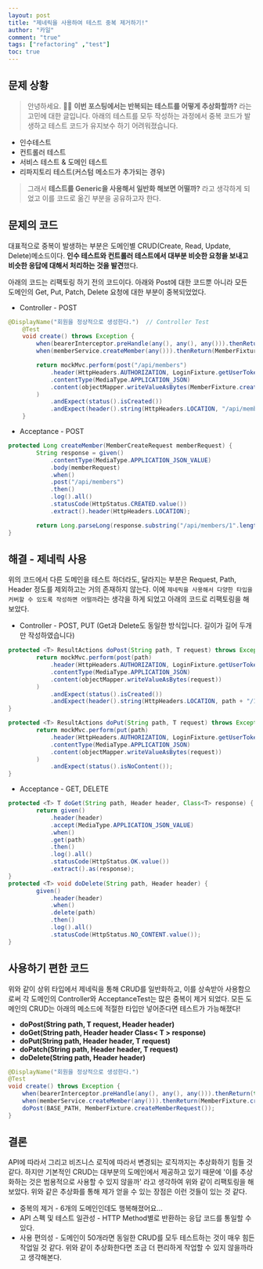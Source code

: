 ```yaml
---
layout: post  
title: "제네릭을 사용하여 테스트 중복 제거하기!"  
author: "카일"
comment: "true"
tags: ["refactoring" ,"test"]
toc: true
---
```


## 문제 상황

>안녕하세요. 👨‍💻 **이번 포스팅에서는 반복되는 테스트를 어떻게 추상화할까?** 라는 고민에 대한 글입니다. 아래의 테스트를 모두 작성하는 과정에서 중복 코드가 발생하고 테스트 코드가 유지보수 하기 어려워졌습니다. 
- 인수테스트
- 컨트롤러 테스트
- 서비스 테스트 & 도메인 테스트
- 리파지토리 테스트(커스텀 메소드가 추가되는 경우)

>그래서 **테스트를 Generic을 사용해서 일반화 해보면 어떨까?** 라고 생각하게 되었고 이를 코드로 옮긴 부분을 공유하고자 한다.



## 문제의 코드

대표적으로 중복이 발생하는 부분은 도메인별 CRUD(Create, Read, Update, Delete)메소드이다. **인수 테스트와 컨트롤러 테스트에서 대부분 비슷한 요청을 보내고 비슷한 응답에 대해서 처리하는 것을 발견**했다. 

아래의 코드는 리팩토링 하기 전의 코드이다. 아래와 Post에 대한 코드뿐 아니라 모든 도메인의 Get, Put, Patch, Delete 요청에 대한 부분이 중복되었었다.

- Controller - POST

```java
@DisplayName("회원을 정상적으로 생성한다.")  // Controller Test
    @Test
    void create() throws Exception {
        when(bearerInterceptor.preHandle(any(), any(), any())).thenReturn(true);
        when(memberService.createMember(any())).thenReturn(MemberFixture.createResponse());

        return mockMvc.perform(post("/api/members")
            .header(HttpHeaders.AUTHORIZATION, LoginFixture.getUserTokenHeader())
            .contentType(MediaType.APPLICATION_JSON)
            .content(objectMapper.writeValueAsBytes(MemberFixture.createMemberRequest()))
        )
            .andExpect(status().isCreated())
            .andExpect(header().string(HttpHeaders.LOCATION, "/api/members/1");
    }

```

- Acceptance - POST

```java
protected Long createMember(MemberCreateRequest memberRequest) {
        String response = given()
            .contentType(MediaType.APPLICATION_JSON_VALUE)
            .body(memberRequest)
            .when()
            .post("/api/members")
            .then()
            .log().all()
            .statusCode(HttpStatus.CREATED.value())
            .extract().header(HttpHeaders.LOCATION);

        return Long.parseLong(response.substring("/api/members/1".length() - 1));
}
```

## 해결 - 제네릭 사용

위의 코드에서 다른 도메인을 테스트 하더라도, 달라지는 부분은 Request, Path, Header 정도를 제외하고는 거의 존재하지 않는다. 이에 `제네릭을 사용해서 다양한 타입을 커버할 수 있도록 작성하면 어떨까`라는 생각을 하게 되었고 아래의 코드로 리팩토링을 해보았다.

- Controller - POST, PUT (Get과 Delete도 동일한 방식입니다. 길이가 길어 두개만 작성하였습니다)

```java
protected <T> ResultActions doPost(String path, T request) throws Exception {
        return mockMvc.perform(post(path)
            .header(HttpHeaders.AUTHORIZATION, LoginFixture.getUserTokenHeader())
            .contentType(MediaType.APPLICATION_JSON)
            .content(objectMapper.writeValueAsBytes(request))
        )
            .andExpect(status().isCreated())
            .andExpect(header().string(HttpHeaders.LOCATION, path + "/1"));
}

protected <T> ResultActions doPut(String path, T request) throws Exception {
        return mockMvc.perform(put(path)
            .header(HttpHeaders.AUTHORIZATION, LoginFixture.getUserTokenHeader())
            .contentType(MediaType.APPLICATION_JSON)
            .content(objectMapper.writeValueAsBytes(request))
        )
            .andExpect(status().isNoContent());
}
```

- Acceptance - GET, DELETE

```java
protected <T> T doGet(String path, Header header, Class<T> response) {
        return given()
            .header(header)
            .accept(MediaType.APPLICATION_JSON_VALUE)
            .when()
            .get(path)
            .then()
            .log().all()
            .statusCode(HttpStatus.OK.value())
            .extract().as(response);
}
protected <T> void doDelete(String path, Header header) {
        given()
            .header(header)
            .when()
            .delete(path)
            .then()
            .log().all()
            .statusCode(HttpStatus.NO_CONTENT.value());
}
```

## 사용하기 편한 코드

위와 같이 상위 타입에서 제네릭을 통해 CRUD를 일반화하고, 이를 상속받아 사용함으로써 각 도메인의 Controller와 AcceptanceTest는 많은 중복이 제거 되었다. 모든 도메인의 CRUD는 아래의 메소드에 적절한 타입만 넣어준다면 테스트가 가능해졌다!

- **doPost(String path, T request, Header header)**
- **doGet(String path, Header header Class< T > response)**
- **doPut(String path, Header header, T request)**
- **doPatch(String path, Header header, T request)**
- **doDelete(String path, Header header)**

```java
@DisplayName("회원을 정상적으로 생성한다.")
@Test
void create() throws Exception {
    when(bearerInterceptor.preHandle(any(), any(), any())).thenReturn(true);
    when(memberService.createMember(any())).thenReturn(MemberFixture.createResponse());
    doPost(BASE_PATH, MemberFixture.createMemberRequest());
}
```

## 결론

API에 따라서 그리고 비즈니스 로직에 따라서 변경되는 로직까지는 추상화하기 힘들 것 같다. 하지만 기본적인 CRUD는 대부분의 도메인에서 제공하고 있기 때문에 '이를 추상화하는 것은 범용적으로 사용할 수 있지 않을까' 라고 생각하여 위와 같이 리팩토링을 해보았다. 위와 같은 추상화를 통해 제가 얻을 수 있는 장점은 이런 것들이 있는 것 같다. 

- 중복의 제거 - 6개의 도메인인데도 행복해졌어요...
- API 스펙 및 테스트 일관성 -  HTTP Method별로 반환하는 응답 코드를 통일할 수 있다.
- 사용 편의성 - 도메인이 50개라면 동일한 CRUD를 모두 테스트하는 것이 매우 힘든 작업일 것 같다. 위와 같이 추상화한다면 조금 더 편리하게 작업할 수 있지 않을까라고 생각해본다.

